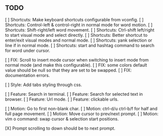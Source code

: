 ## TODO

[ ] Shortcuts: Make keyboard shortcuts configurable from vconfig.
[ ] Shortcuts: Control-left & control-right in normal mode for word motion.
[ ] Shortcuts: Shift-right/left word movement.
[ ] Shortcuts: Ctrl-shift left/right to start visual mode and select directly.
[ ] Shortcuts: Better shortcut to enter/exit visual modes and normal mode.
[ ] Shortcuts: yank selection or line if in normal mode. 
[ ] Shortcuts: start and hashtag command to search for word under cursor.

[ ] FIX: Scroll to insert mode cursor when switching to insert mode from normal
    mode (and make this configurable).
[ ] FIX: some colors default value should be null so that they are set to be
    swapped.
[ ] FIX: documentation errors.

[ ] Style: Add tabs styling through css.

[ ] Feature: Search in terminal.
[ ] Feature: Search for selected text in browser.
[ ] Feature: Url mode. 
[ ] Feature: clickable urls.


[ ] Motion: Go to first non-blank char.
[ ] Motion: ctrl-d/u ctrl-b/f for half and full page movement.
[ ] Motion: Move cursor to prev/next prompt.
[ ] Motion: vim o command: swap cursor & selection start positions.

[X] Prompt scrolling to down should be to next prompt.
